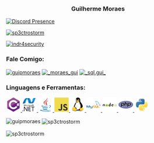 
<h3 align="center">Guilherme Moraes</h3>

[![Discord Presence](https://lanyard.cnrad.dev/api/1005870383368503388)](https://discord.com/users/1005870383368503388)
<p align="left"> <a href="https://github.com/ryo-ma/github-profile-trophy"><img src="https://github-profile-trophy.vercel.app/?username=guipmoraes" alt="sp3ctrostorm" /></a> </p>

<p align="left"> <a href="https://twitter.com/indr4security" target="blank"><img src="https://img.shields.io/twitter/follow/indr4security?logo=twitter&style=for-the-badge" alt="indr4security" /></a> </p>


<h3 align="left">Fale Comigo:</h3>
<p align="left">
<a href="https://dev.to/guipmoraes" target="blank"><img align="center" src="https://raw.githubusercontent.com/rahuldkjain/github-profile-readme-generator/master/src/images/icons/Social/devto.svg" alt="guipmoraes" height="30" width="40" /></a>
<a href="https://twitter.com/indr4security" target="blank"><img align="center" src="https://raw.githubusercontent.com/rahuldkjain/github-profile-readme-generator/master/src/images/icons/Social/twitter.svg" alt="_moraes_gui" height="30" width="40" /></a>
<a href="https://instagram.com/_sql.gui_" target="blank"><img align="center" src="https://raw.githubusercontent.com/rahuldkjain/github-profile-readme-generator/master/src/images/icons/Social/instagram.svg" alt="_sql.gui_" height="30" width="40" /></a>
</p>

<h3 align="left">Linguagens e Ferramentas:</h3>
<p align="left"> <a href="https://www.w3schools.com/cs/" target="_blank" rel="noreferrer"> <img src="https://raw.githubusercontent.com/devicons/devicon/master/icons/csharp/csharp-original.svg" alt="csharp" width="40" height="40"/> </a> <a href="https://dotnet.microsoft.com/" target="_blank" rel="noreferrer"> <img src="https://raw.githubusercontent.com/devicons/devicon/master/icons/dot-net/dot-net-original-wordmark.svg" alt="dotnet" width="40" height="40"/> </a> <a href="https://www.java.com" target="_blank" rel="noreferrer"> <img src="https://raw.githubusercontent.com/devicons/devicon/master/icons/java/java-original.svg" alt="java" width="40" height="40"/> </a> <a href="https://developer.mozilla.org/en-US/docs/Web/JavaScript" target="_blank" rel="noreferrer"> <img src="https://raw.githubusercontent.com/devicons/devicon/master/icons/javascript/javascript-original.svg" alt="javascript" width="40" height="40"/> </a> <a href="https://www.linux.org/" target="_blank" rel="noreferrer"> <img src="https://raw.githubusercontent.com/devicons/devicon/master/icons/linux/linux-original.svg" alt="linux" width="40" height="40"/> </a> <a href="https://www.mysql.com/" target="_blank" rel="noreferrer"> <img src="https://raw.githubusercontent.com/devicons/devicon/master/icons/mysql/mysql-original-wordmark.svg" alt="mysql" width="40" height="40"/> </a> <a href="https://nodejs.org" target="_blank" rel="noreferrer"> <img src="https://raw.githubusercontent.com/devicons/devicon/master/icons/nodejs/nodejs-original-wordmark.svg" alt="nodejs" width="40" height="40"/> </a> <a href="https://www.php.net" target="_blank" rel="noreferrer"> <img src="https://raw.githubusercontent.com/devicons/devicon/master/icons/php/php-original.svg" alt="php" width="40" height="40"/> </a> <a href="https://www.python.org" target="_blank" rel="noreferrer"> <img src="https://raw.githubusercontent.com/devicons/devicon/master/icons/python/python-original.svg" alt="python" width="40" height="40"/> </a> </p>

<p><img align="left" src="https://github-readme-stats.vercel.app/api/top-langs?username=guipmoraes&show_icons=true&locale=en&layout=compact" alt="guipmoraes" /></p>

<p>&nbsp;<img align="center" src="https://github-readme-stats.vercel.app/api?username=guipmoraes&show_icons=true&locale=en" alt="sp3ctrostorm" /></p>

<p><img align="center" src="https://github-readme-streak-stats.herokuapp.com/?user=guipmoraes&" alt="sp3ctrostorm" /></p>
